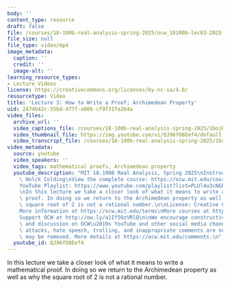```yaml
---
body: ''
content_type: resource
draft: false
file: /courses/18-100b-real-analysis-spring-2025/ocw_18100b-lec03-2025feb11_360p_16_9.mp4
file_size: null
file_type: video/mp4
image_metadata:
  caption: ''
  credit: ''
  image-alt: ''
learning_resource_types:
- Lecture Videos
license: https://creativecommons.org/licenses/by-nc-sa/4.0/
resourcetype: Video
title: 'Lecture 3: How to Write a Proof; Archimedean Property'
uid: 2474b42c-55bd-477f-a066-cf9f31fe264a
video_files:
  archive_url: ''
  video_captions_file: /courses/18-100b-real-analysis-spring-2025/1bojRtBUXDmI7VeNHGQL-QurcDlBcWfnj_transcript.webvtt
  video_thumbnail_file: https://img.youtube.com/vi/QJ96fO8Eef4/default.jpg
  video_transcript_file: /courses/18-100b-real-analysis-spring-2025/1bojRtBUXDmI7VeNHGQL-QurcDlBcWfnj_transcript.pdf
video_metadata:
  source: youtube
  video_speakers: ''
  video_tags: mathematical proofs, Archimedean property
  youtube_description: "MIT 18.100B Real Analysis, Spring 2025\nInstructor: Tobias\
    \ Holck Colding\nView the complete course: https://ocw.mit.edu/courses/18-100b-real-analysis-spring-2025/\n\
    YouTube Playlist: https://www.youtube.com/playlist?list=PLUl4u3cNGP62Ie7F_tTAhhXoX5_Cl8meG\n\
    \nIn this lecture we take a closer look of what it means to write a mathematical\
    \ proof. In doing so we return to the Archimedean property as well as why the\
    \ square root of 2 is not a rational number.\n\nLicense: Creative Commons BY-NC-SA\n\
    More information at https://ocw.mit.edu/terms\nMore courses at https://ocw.mit.edu\n\
    Support OCW at http://ow.ly/a1If50zVRlQ\n\nWe encourage constructive comments\
    \ and discussion on OCW\u2019s YouTube and other social media channels. Personal\
    \ attacks, hate speech, trolling, and inappropriate comments are not allowed and\
    \ may be removed. More details at https://ocw.mit.edu/comments.\n"
  youtube_id: QJ96fO8Eef4
---
```

In this lecture we take a closer look of what it means to write a mathematical proof. In doing so we return to the Archimedean property as well as why the square root of 2 is not a rational number.
